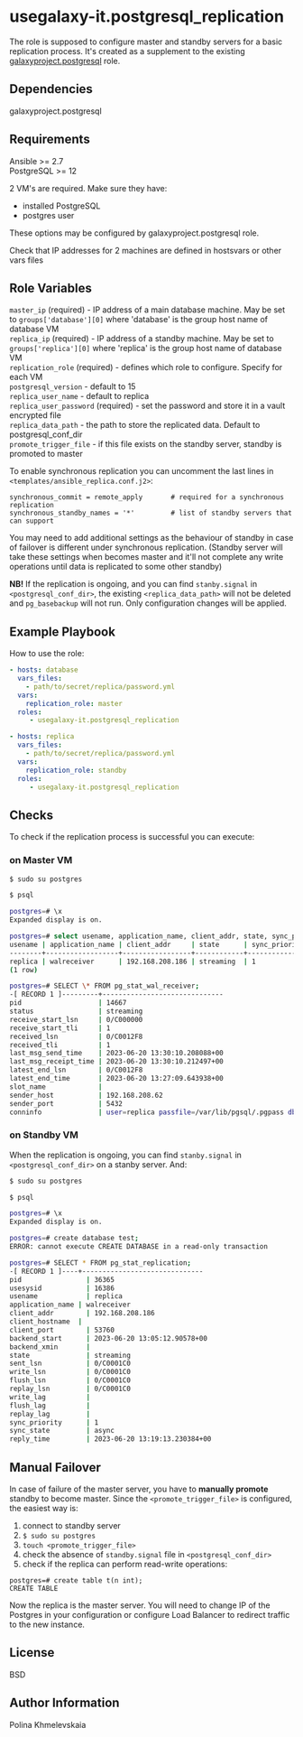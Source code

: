 usegalaxy-it.postgresql_replication
=========
The role is supposed to configure master and standby servers for a basic replication process. It's created as a supplement to the existing [galaxyproject.postgresql](https://github.com/galaxyproject/ansible-postgresql) role. 

Dependencies
-------
galaxyproject.postgresql

Requirements
------------

Ansible >= 2.7  
PostgreSQL >= 12  
 
2 VM's are required. Make sure they have:  
- installed PostgreSQL  
- postgres user  

These options may be configured by galaxyproject.postgresql role.

Check that IP addresses for 2 machines are defined in hostsvars or other vars files

Role Variables
--------------
`master_ip` (required) - IP address of a main database machine. May be set to `groups['database'][0]` where 'database' is the group host name of database VM  
`replica_ip` (required) - IP address of a standby machine. May be set to `groups['replica'][0]` where 'replica' is the group host name of database VM  
`replication_role` (required) - defines which role to configure. Specify for each VM  
`postgresql_version` - default to 15  
`replica_user_name` - default to replica  
`replica_user_password` (required) - set the password and store it in a vault encrypted file  
`replica_data_path` - the path to store the replicated data. Default to postgresql_conf_dir   
`promote_trigger_file` - if this file exists on the standby server, standby is promoted to master  

To enable synchronous replication you can uncomment the last lines in `<templates/ansible_replica.conf.j2>`:  
```jinja2
synchronous_commit = remote_apply       # required for a synchronous replication  
synchronous_standby_names = '*'         # list of standby servers that can support  
``` 
You may need to add additional settings as the behaviour of standby in case of failover is different under synchronous replication. (Standby server will take these settings when becomes master and it'll not complete any write operations until data is replicated to some other standby)  

**NB!** If the replication is ongoing, and you can find `stanby.signal` in `<postgresql_conf_dir>`, the existing `<replica_data_path>` will not be deleted and `pg_basebackup` will not run. Only configuration changes will be applied.

Example Playbook
----------------

How to use the role:
```yaml
- hosts: database
  vars_files:
    - path/to/secret/replica/password.yml
  vars: 
    replication_role: master
  roles:
     - usegalaxy-it.postgresql_replication

- hosts: replica
  vars_files:
    - path/to/secret/replica/password.yml
  vars: 
    replication_role: standby
  roles:
     - usegalaxy-it.postgresql_replication
```

Checks
----------------

To check if the replication process is successful you can execute:

### on Master VM

```bash
$ sudo su postgres

$ psql

postgres=# \x
Expanded display is on.

postgres=# select usename, application_name, client_addr, state, sync_priority, sync_state from pg_stat_replication;
usename | application_name | client_addr     | state      | sync_priority | sync_state
--------+------------------+-----------------+------------+---------------+------------
replica | walreceiver      | 192.168.208.186 | streaming  | 1             | async
(1 row)

postgres=# SELECT \* FROM pg_stat_wal_receiver; 
-[ RECORD 1 ]---------+------------------------------
pid                   | 14667
status                | streaming
receive_start_lsn     | 0/C000000
receive_start_tli     | 1
received_lsn          | 0/C0012F8
received_tli          | 1
last_msg_send_time    | 2023-06-20 13:30:10.208088+00
last_msg_receipt_time | 2023-06-20 13:30:10.212497+00
latest_end_lsn        | 0/C0012F8
latest_end_time       | 2023-06-20 13:27:09.643938+00
slot_name             |
sender_host           | 192.168.208.62
sender_port           | 5432
conninfo              | user=replica passfile=/var/lib/pgsql/.pgpass dbname=replication host=192.168.208.62 port=5432 fallback_application_name=walreceiver sslmode=prefer sslcompression=0 gssencmode=prefer krbsrvname=postgres target_session_attrs=any
```
### on Standby VM

When the replication is ongoing, you can find `stanby.signal` in `<postgresql_conf_dir>` on a stanby server. And:

```bash
$ sudo su postgres

$ psql

postgres=# \x
Expanded display is on.

postgres=# create database test;
ERROR: cannot execute CREATE DATABASE in a read-only transaction

postgres=# SELECT * FROM pg_stat_replication;
-[ RECORD 1 ]----+------------------------------
pid          	   | 36365
usesysid     	   | 16386
usename      	   | replica
application_name | walreceiver
client_addr  	   | 192.168.208.186
client_hostname  |
client_port  	   | 53760
backend_start	   | 2023-06-20 13:05:12.90578+00
backend_xmin 	   |
state        	   | streaming
sent_lsn     	   | 0/C0001C0
write_lsn    	   | 0/C0001C0
flush_lsn    	   | 0/C0001C0
replay_lsn   	   | 0/C0001C0
write_lag    	   |
flush_lag    	   |
replay_lag   	   |
sync_priority	   | 1
sync_state   	   | async
reply_time   	   | 2023-06-20 13:19:13.230384+00

```

## Manual Failover


In case of failure of the master server, you have to **manually promote** standby to become master. Since the `<promote_trigger_file>` is configured, the easiest way is:

1. connect to standby server
2. `$ sudo su postgres`
3. `touch <promote_trigger_file>`
4. check the absence of `standby.signal` file in `<postgresql_conf_dir>`
5. check if the replica can perform read-write operations:
  ```
  postgres=# create table t(n int);
  CREATE TABLE
  ```

Now the replica is the master server. You will need to change IP of the Postgres in your configuration or configure Load Balancer to redirect traffic to the new instance.

License
-------

BSD

Author Information
------------------

Polina Khmelevskaia
